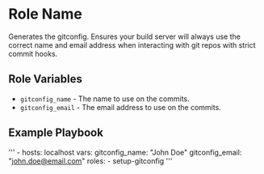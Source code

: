 Role Name
=========

Generates the gitconfig. Ensures your build server will always use the correct name and email address when interacting with git repos with strict commit hooks.

Role Variables
--------------

* `gitconfig_name` - The name to use on the commits.
* `gitconfig_email` - The email address to use on the commits.

Example Playbook
----------------
'''
    - hosts: localhost
      vars:
        gitconfig_name: "John Doe"
        gitconfig_email: "john.doe@email.com"
      roles:
         - setup-gitconfig
'''
